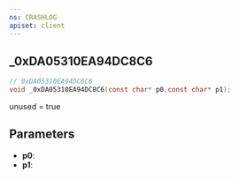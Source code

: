 ```yaml
---
ns: CRASHLOG
apiset: client
---
```

## _0xDA05310EA94DC8C6

```c
// 0xDA05310EA94DC8C6
void _0xDA05310EA94DC8C6(const char* p0,const char* p1);
```

unused = true

## Parameters
* **p0**:
* **p1**:



